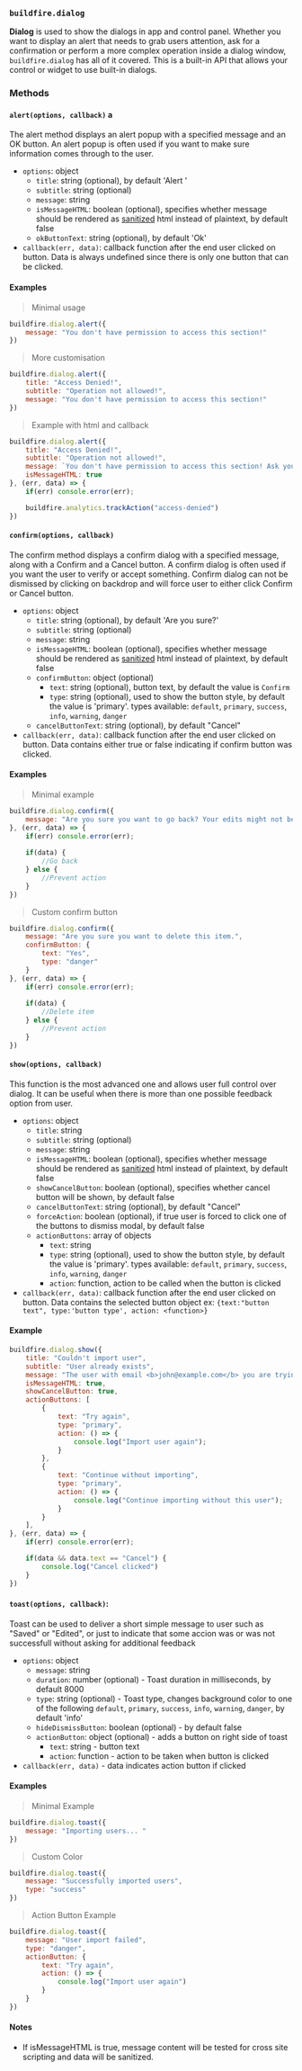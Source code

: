 ### `buildfire.dialog`

**Dialog** is used to show the dialogs in app and control panel. Whether you want to display an alert that needs to grab users attention, ask for a confirmation or perform a more complex operation inside a dialog window, `buildfire.dialog` has all of it covered.
This is a built-in API that allows your control or widget to use built-in dialogs.

### Methods
#### `alert(options, callback)` a 
The alert method displays an alert popup with a specified message and an OK button. An alert popup is often used if you want to make sure information comes through to the user.
  * `options`: object
    * `title`: string (optional), by default 'Alert '
    * `subtitle`: string (optional)
    * `message`: string
    * `isMessageHTML`: boolean (optional), specifies whether message should be rendered as [sanitized](https://github.com/BuildFire/sdk/wiki/How-to-use-Dialogs#notes) html instead of plaintext, by default false
    * `okButtonText`: string (optional), by default 'Ok'
  * `callback(err, data)`: callback function after the end user clicked on button. Data is always undefined since there is only one button that can be clicked. 

#### Examples
> Minimal usage
```javascript
buildfire.dialog.alert({
    message: "You don't have permission to access this section!"
})
```
> More customisation
```javascript
buildfire.dialog.alert({
    title: "Access Denied!",
    subtitle: "Operation not allowed!",
    message: "You don't have permission to access this section!"
})
```

> Example with html and callback
```javascript
buildfire.dialog.alert({
    title: "Access Denied!",
    subtitle: "Operation not allowed!",
    message: `You don't have permission to access this section! Ask your site administrator to enable this for you! More info <a href="#">here</a>`,
    isMessageHTML: true
}, (err, data) => {
    if(err) console.error(err);

    buildfire.analytics.trackAction("access-denied")
})
```


#### `confirm(options, callback)`
The confirm method displays a confirm dialog with a specified message, along with a Confirm and a Cancel button. A confirm dialog is often used if you want the user to verify or accept something. Confirm dialog can not be dismissed by clicking on backdrop and will force user to either click Confirm or Cancel button.
  * `options`: object
    * `title`: string (optional), by default 'Are you sure?'
    * `subtitle`: string (optional)
    * `message`: string
    * `isMessageHTML`: boolean (optional), specifies whether message should be rendered as [sanitized](https://github.com/BuildFire/sdk/wiki/How-to-use-Dialogs#notes) html instead of plaintext, by default false
    * `confirmButton`: object (optional)
        * `text`: string (optional), button text, by default the value is `Confirm`
        * `type`: string (optional), used to show the button style, by default the value is 'primary'. types available: `default`, `primary`, `success`, `info`, `warning`, `danger`
    * `cancelButtonText`: string (optional), by default "Cancel"
  * `callback(err, data)`: callback function after the end user clicked on button. Data contains either true or false indicating if confirm button was clicked.

#### Examples
> Minimal example
```javascript
buildfire.dialog.confirm({
    message: "Are you sure you want to go back? Your edits might not be saved."
}, (err, data) => {
    if(err) console.error(err);
    
    if(data) {
        //Go back
    } else {
        //Prevent action
    }
})
```

> Custom confirm button
```javascript
buildfire.dialog.confirm({
    message: "Are you sure you want to delete this item.",
    confirmButton: {
        text: "Yes",
        type: "danger"
    }
}, (err, data) => {
    if(err) console.error(err);
    
    if(data) {
        //Delete item
    } else {
        //Prevent action
    }
})
```

#### `show(options, callback)`
This function is the most advanced one and allows user full control over dialog. It can be useful when there is more than one possible feedback option from user.
  * `options`: object
    * `title`: string
    * `subtitle`: string (optional)
    * `message`: string
    * `isMessageHTML`: boolean (optional), specifies whether message should be rendered as [sanitized](https://github.com/BuildFire/sdk/wiki/How-to-use-Dialogs#notes) html instead of plaintext, by default false
    * `showCancelButton`: boolean (optional), specifies whether cancel button will be shown, by default false
    * `cancelButtonText`: string (optional), by default "Cancel"
    * `forceAction`: boolean (optional), if true user is forced to click one of the buttons to dismiss modal, by default false
    * `actionButtons`: array of objects
        * `text`: string
        * `type`: string (optional), used to show the button style, by default the value is 'primary'. types available: `default`, `primary`, `success`, `info`, `warning`, `danger`
        * `action`: function, action to be called when the button is clicked
  * `callback(err, data)`: callback function after the end user clicked on button. Data contains the selected button object ex: `{text:"button text", type:'button type', action: <function>}`

#### Example
```javascript
buildfire.dialog.show({
    title: "Couldn't import user",
    subtitle: "User already exists",
    message: "The user with email <b>john@example.com</b> you are trying to import already exists.",
    isMessageHTML: true,
    showCancelButton: true,
    actionButtons: [
        {
            text: "Try again",
            type: "primary",
            action: () => { 
                console.log("Import user again");
            }
        },
        {
            text: "Continue without importing",
            type: "primary",
            action: () => { 
                console.log("Continue importing without this user");
            }
        }
    ],
}, (err, data) => {
    if(err) console.error(err);

    if(data && data.text == "Cancel") {
        console.log("Cancel clicked")
    }
})
```

#### `toast(options, callback)`: 
Toast can be used to deliver a short simple message to user such as "Saved" or "Edited", or just to indicate that some accion was or was not successfull without asking for additional feedback
  * `options`: object
    * `message`: string
    * `duration`: number (optional) - Toast duration in milliseconds, by default 8000
    * `type`: string (optional) - Toast type, changes background color to one of the following `default`, `primary`, `success`, `info`, `warning`, `danger`, by default 'info'
    * `hideDismissButton`: boolean (optional) - by default false
    * `actionButton`: object (optional) - adds a button on right side of toast
      * `text`: string - button text
      * `action`: function - action to be taken when button is clicked
  * `callback(err, data)` - data indicates action button if clicked

#### Examples
> Minimal Example
```javascript
buildfire.dialog.toast({
    message: "Importing users... "
})
```

> Custom Color
```javascript
buildfire.dialog.toast({
    message: "Successfully imported users",
    type: "success"
})
```

> Action Button Example
```javascript
buildfire.dialog.toast({
    message: "User import failed",
    type: "danger",
    actionButton: {
        text: "Try again",
        action: () => { 
            console.log("Import user again") 
        }
    }
})
```

#### Notes
* If isMessageHTML is true, message content will be tested for cross site scripting and data will be sanitized.